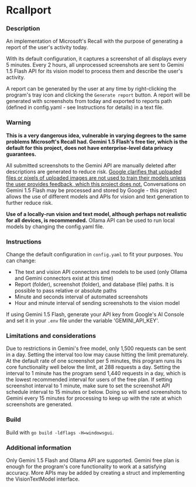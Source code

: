 # Rcallport

### Description

An implementation of Microsoft's Recall with the purpose of generating a report of the user's activity today.

With its default configuration, it captures a screenshot of all displays every 5 minutes. Every 2 hours, all unprocessed screenshots are sent to Gemini 1.5 Flash API for its vision model to process them and describe the user's activity.

A report can be generated by the user at any time by right-clicking the program's tray icon and clicking the `Generate report` button. A report will be generated with screenshots from today and exported to reports path (defined in config.yaml - see Instructions for details) in a text file.

### Warning

__This is a very dangerous idea, vulnerable in varying degrees to the same problems Microsoft's Recall had. Gemini 1.5 Flash's free tier, which is the default for this project, does not have enterprise-level data privacy guarantees.__

All submitted screenshots to the Gemini API are manually deleted after descriptions are generated to reduce risk. [Google clarifies that uploaded files or pixels of uploaded images are not used to train their models unless the user provides feedback, which this project does not.](https://support.google.com/gemini/answer/13594961?hl=en#uploaded_images) Conversations on Gemini 1.5 Flash may be processed and stored by Google - this project allows the use of different models and APIs for vision and text generation to further reduce risk.

__Use of a locally-run vision and text model, although perhaps not realistic for all devices, is recommended.__ Ollama API can be used to run local models by changing the config.yaml file.

### Instructions

Change the default configuration in `config.yaml` to fit your purposes. You can change:
 - The text and vision API connectors and models to be used (only Ollama and Gemini connectors exist at this time)
 - Report (folder), screenshot (folder), and database (file) paths. It is possible to pass relative or absolute paths
 - Minute and seconds interval of automated screenshots
 - Hour and minute interval of sending screenshots to the vision model

If using Gemini 1.5 Flash, generate your API key from Google's AI Console and set it in your `.env` file under the variable 'GEMINI_API_KEY'.

### Limitations and considerations

Due to restrictions in Gemini's free model, only 1,500 requests can be sent in a day. Setting the interval too low may cause hitting the limit prematurely. At the default rate of one screenshot per 5 minutes, this program runs its core functionality well below the limit, at 288 requests a day. Setting the interval to 1 minute has the program send 1,440 requests in a day, which is the lowest recommended interval for users of the free plan. If setting screenshot interval to 1 minute, make sure to set the screenshot API schedule interval to 15 minutes or below. Doing so will send screenshots to Gemini every 15 minutes for processing to keep up with the rate at which screenshots are generated. 

### Build

Build with `go build -ldflags -H=windowsgui`.

### Additional information

Only Gemini 1.5 Flash and Ollama API are supported. Gemini free plan is enough for the program's core functionality to work at a satisfying accuracy. More APIs may be added by creating a struct and implementing the VisionTextModel interface.

